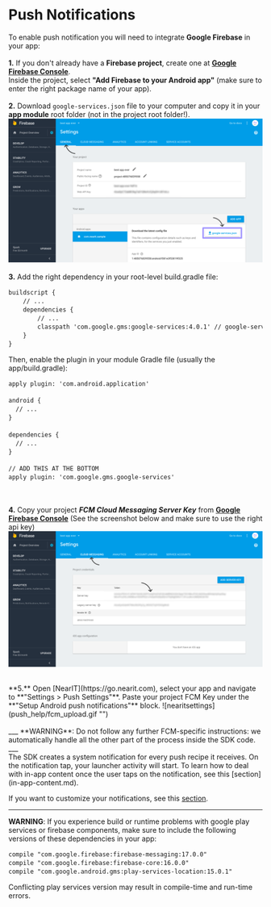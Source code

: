 # Push Notifications

To enable push notification you will need to integrate **Google Firebase** in your app:
<br><br>
**1.** If you don't already have a **Firebase project**, create one at <a href="https://console.firebase.google.com/" target="_blank">**Google Firebase Console**</a>.<br>
Inside the project, select **"Add Firebase to your Android app"** (make sure to enter the right package name of your app).
<br><br>
**2.** Download `google-services.json` file to your computer and
copy it in your **app module** root folder (not in the project root folder!).
![google-services.json](push_help/google_services_json.png "")
<br><br>
**3.** Add the right dependency in your root-level build.gradle file:
```xml
buildscript {
    // ...
    dependencies {
        // ...
        classpath 'com.google.gms:google-services:4.0.1' // google-services plugin
    }
}
```

Then, enable the plugin in your module Gradle file (usually the app/build.gradle):
```xml
apply plugin: 'com.android.application'

android {
  // ...
}

dependencies {
  // ...
}

// ADD THIS AT THE BOTTOM
apply plugin: 'com.google.gms.google-services'
```
<br><br>
**4.** Copy your project ***FCM Cloud Messaging Server Key*** from <a href="https://console.firebase.google.com/" target="_blank">**Google Firebase Console**</a>
(See the screenshot below and make sure to use the right api key)
![fcmkey](push_help/fcmkeylocation.png "")

<br>
**5.** Open [NearIT](https://go.nearit.com), select your app and navigate to **"Settings > Push Settings"**.
Paste your project FCM Key under the **"Setup Android push notifications"** block.
![nearitsettings](push_help/fcm_upload.gif "")
<br><br>
___
**WARNING**: Do not follow any further FCM-specific instructions: we automatically handle all the other part of the process inside the SDK code.
___





<br>
The SDK creates a system notification for every push recipe it receives.
On the notification tap, your launcher activity will start.
To learn how to deal with in-app content once the user taps on the notification, see this [section](in-app-content.md).

If you want to customize your notifications, see this [section](custom-bkg-notification.md).



___
**WARNING**: If you experience build or runtime problems with google play services or firebase components, make sure to include the following versions of these dependencies in your app:
```xml
compile "com.google.firebase:firebase-messaging:17.0.0"
compile "com.google.firebase:firebase-core:16.0.0"
compile "com.google.android.gms:play-services-location:15.0.1"
```
Conflicting play services version may result in compile-time and run-time errors.
